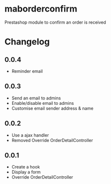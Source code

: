 # maborderconfirm
Prestashop module to confirm an order is received

# Changelog
## 0.0.4

- Reminder email

## 0.0.3

- Send an email to admins
- Enable/disable email to admins
- Customise email sender address & name

## 0.0.2

- Use a ajax handler
- Removed Override OrderDetailController

## 0.0.1

- Create a hook
- Display a form
- Override OrderDetailController
